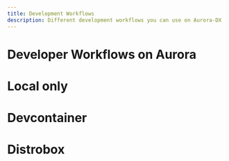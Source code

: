 ```yaml
---
title: Development Workflows
description: Different development workflows you can use on Aurora-DX
---
```


# Developer Workflows on Aurora

# Local only

# Devcontainer

# Distrobox
